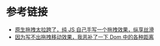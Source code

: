#

# 参考链接

- [原生拖拽太拉跨了，纯 JS 自己手写一个拖拽效果，纵享丝滑](https://juejin.cn/post/7145447742515445791)
- [因为写不出拖拽移动效果，我恶补了一下 Dom 中的各种距离](https://mp.weixin.qq.com/s/1Cc8fhf7kVkQBAKrnRYVvg)
